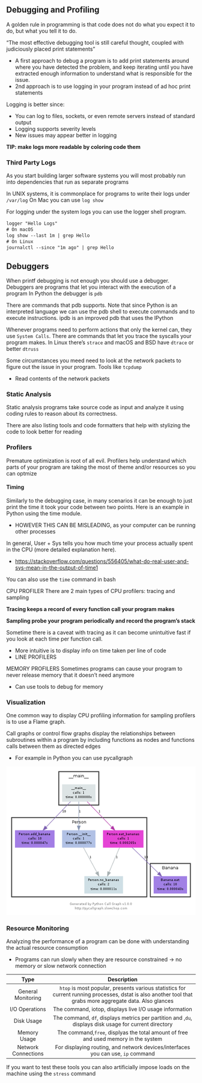 ## Debugging and Profiling
A golden rule in programming is that code does not do what you expect it to do, but what you tell it to do.

“The most effective debugging tool is still careful thought, coupled with judiciously placed print statements”
* A first approach to debug a program is to add print statements around where you have detected the problem, and keep iterating until you have extracted enough information to understand what is responsible for the issue.
* 2nd approach is to use logging in your program instead of ad hoc print statements 

Logging is better since:
- You can log to files, sockets, or even remote servers instead of standard output
- Logging supports severity levels
- New issues may appear better in logging


**TIP: make logs more readable by coloring code them**

### Third Party Logs
As you start building larger software systems you will most probably run into dependencies that run as separate programs

In UNIX systems, it is commonplace for programs to write their logs under `/var/log`
On Mac you can use `log show`

For logging under the system logs you can use the logger shell program.

```
logger "Hello Logs"
# On macOS
log show --last 1m | grep Hello
# On Linux
journalctl --since "1m ago" | grep Hello
```


## Debuggers


When printf debugging is not enough you should use a debugger. Debuggers are programs that let you interact with the execution of a program
In Python the debugger is `pdb`

There are commands that pdb supports. Note that since Python is an interpreted language we can use the pdb shell to execute commands and to execute instructions. ipdb is an improved pdb that uses the IPython



Whenever programs need to perform actions that only the kernel can, they use `System Calls`. There are commands that let you trace the syscalls your program makes.
In Linux there’s `strace` and macOS and BSD have `dtrace` or better `dtruss`

Some circumstances you meed need to look at the network packets to figure out the issue in your program. Tools like `tcpdump`
- Read contents of the network packets


### Static Analysis
Static analysis programs take source code as input and analyze it using coding rules to reason about its correctness.

There are also listing tools and code formatters that help with stylizing the code to look better for reading 


### Profilers

Premature optimization is root of all evil. Profilers help understand which parts of your program are taking the most of theme and/or resources so you can optmize

#### Timing
Similarly to the debugging case, in many scenarios it can be enough to just print the time it took your code between two points. Here is an example in Python using the time module.
- HOWEVER THIS CAN BE MISLEADING, as your computer can be running other processes

In general, User + Sys tells you how much time your process actually spent in the CPU (more detailed explanation here).
- https://stackoverflow.com/questions/556405/what-do-real-user-and-sys-mean-in-the-output-of-time1

You can also use the `time` command in bash

CPU PROFILER
There are 2 main types of CPU profilers: tracing and sampling

**Tracing keeps a record of every function call your program makes**

**Sampling probe your program periodically and record the program’s stack**


Sometime there is a caveat with tracing as it can become unintuitive fast if you look at each time per function call.
- More intuitive is to display info on time taken per line of code
- LINE PROFILERS


MEMORY PROFILERS
Sometimes programs can cause your program to never release memory that it doesn’t need anymore
- Can use tools to debug for memory


### Visualization

One common way to display CPU profiling information for sampling profilers is to use a Flame graph.

Call graphs or control flow graphs display the relationships between subroutines within a program by including functions as nodes and functions calls between them as directed edges
- For example in Python you can use pycallgraph

![Visual png](./visual.png)


### Resource Monitoring

Analyzing the performance of a program can be done with understanding the actual resource consumption
- Programs can run slowly when they are resource constrained -> no memory or slow network connection


| Type | Description  |
| :---:   | :---: | 
| General Monitoring | `htop` is most popular, presents various statistics for current running processes, dstat is also another tool that grabs more aggregate data. Also glances   | 
| I/O Operations | The command, iotop, displays live I/O usage information |
| Disk Usage | The command, `df`, displays metrics per partition and ,`du`, displays disk usage for current directory |
| Memory Usage | The command,`free`, displyas the total amount of free and used memory in the system |
| Network Connections | For displaying routing, and network devices/interfaces you can use, `ip` command |

If you want to test these tools you can also artificially impose loads on the machine using the `stress` command



